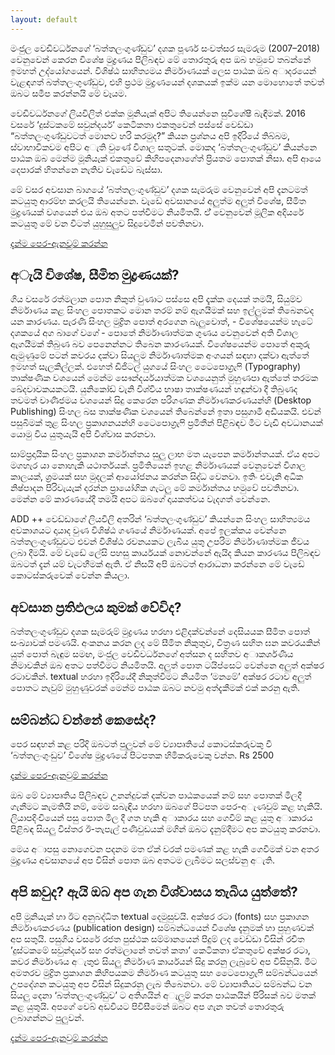 ```yaml
---
layout: default
---
```






මංජුල වෙඩිවර්ධනගේ ‘බත්තලංගුණ්ඩුව’ දශක පූර්ණ සංවත්සර සැමරුම (2007–2018) වෙනුවෙන් කෙරන විශේෂ මුද්‍රණය පිලිබඳව මේ තොරතුරු අප ඔබ හමුවේ තබන්නේ ඉමහත් උද්යෝගයෙන්. විශිෂ්ඨ සාහිත්‍යමය නිර්මාණයක් ලෙස පාඨක ඔබ අාදරයෙන් වැළඳගත් බත්තලංගුණ්ඩුව, එහි ප්‍රථම මුද්‍රණයෙන් දශකයක් ඉක්ම යන මොහොතේ තවත් ඔබට සමීප කරන්නයි මේ වෑයම.

වෙඩිවර්ධනගේ ලියවිලිත් එක්ක මූනියැක් අපිට තියෙන්නෙ සුවිශේෂී බැඳීමක්. 2016 වසරේ ‘දුස්ටකමේ සවුන්දර්ය’ කෙටිකතා එකතුවෙන් පස්සේ වෙඩ්ඩා “බත්තලංගුණ්ඩුවටත් මොනව හරි කරමුද?” කියන ප්‍රශ්නය අපි ඉදිරියේ තිබ්බම, ස්වාභාවිකවම අපිට අැති වුණේ විශාල සතුටක්. මොකද ‘බත්තලංගුණ්ඩුව’ කියන්නෙ පාඨක ඔබ මෙන්ම මූනියැක් එකතුවේ  කිහිපදෙනාගේත් ප්‍රියතම පොතක් නිසා.  අපි ආයෙ දෙපාරක් හිතන්නෙ නැතිව වැඩේට බැස්සා.

මේ වසර අවසාන බාගයේ ‘බත්තලංගුණ්ඩුව’ දශක සැමරුම වෙනුවෙන් අපි දැනටමත් කටයුතු ආරම්භ කරලයි තියෙන්නෙ. වැඩේ අවසානයේ අලුත්ම අලුත් විශේෂ, සීමිත මුද්‍රණයක් වශයෙන් එය ඔබ අතට පත්වීමට නියමිතයි. ඒ් වෙනුවෙන් මූලික අදියරේ කටයුතු මේ වන විටත් යුහුසුලුව සිදුවෙමින් පවතිනවා.

<a class="btn btn-big" href="http://textual.works/fonts/"> දැන්ම පෙර-ඇනවුම් කරන්න  </a>


## අැයි විශේෂ, සීමිත මුද්‍රණයක්?
ගිය වසරේ රත්මලාන පොත නිකුත් වුණාට පස්සෙ අපි දැක්ක දෙයක් තමයි, සියුම්ව නිර්මාණය කළ සිංහල පොතකට මොන තරම් නම් ඇගයීමක් සහ ඉල්ලුමක් තිබෙනවද යන කාරණය. පැරණි සිංහල මුද්‍රිත පොත් අරගෙන බැලුවොත්, - විශේෂයෙන්ම හැටේ දශකයේ අග බාගේ වගේ - පොතේ නිර්මාණාත්මක ගුණය වෙනුවෙන් අති විශාල ඇගයීමක් තිබුණ බව පෙනෙන්නට තිබෙන කාරණයක්. විශේෂයෙන්ම පොතේ අකුරු ඇමුණුමේ පටන් කවරය දක්වා සියලුම නිර්මාණාත්මක අංගයන් සඳහා දක්වා ඇත්තේ ඉමහත් සැලකිල්ලක්. එහෙත් ඩිජිටල් යුගයේ සිංහල ටෙෙපොග්‍රැෆි (Typography) තාක්ෂණික වශයෙන් මෙන්ම සෞන්දර්යයාත්මක වශයෙනුත් මුහුණපා ඇත්තේ තරමක ඛේදවාචකයකටයි. යුනිකෝඩ් වැනි විශ්වීය භාෂා තාක්ෂණයන් හඳුන්වා දී තිබුණද තවමත් වාණිජමය වශයෙන් සිදු කෙරෙන පරිගණක නිර්මාණකරණයන්හි (Desktop Publishing) සිංහල බස තාක්ෂණික වශයෙන් තිබෙන්නේ ඉතා පසුගාමී අඩියකයි. එවන් පසුබිමක් තුළ සිංහල ප්‍රකාශනයන්හි ටෙෙපොග්‍රැෆි ප්‍රමිතීන් පිළිබඳව මීට වැඩි අවධානයක් යොමු විය යුතුයැයි අපි විශ්වාස කරනවා.


සාම්ප්‍රදායික සිංහල ප්‍රකාශන කර්මාන්තය සුලු ලාභ මත යැපෙන කර්මාන්තයක්. ඒය අපට මගහැර යා නොහැකි යථාර්තයක්. ප්‍රමිතියෙන් ඉහළ නිර්මාණයක් වෙනුවෙන් විශාල කාලයක්, ශ්‍රමයක් සහ මුදලක් ආයෝජනය කරන්න සිද්ධ වෙනවා. ඉතිං එවැනි අධික නිෂ්පාදන පිරිවැයැක් දරන්න ප්‍රායෝගික ගැටලු මේ කර්මාන්තය හමුවේ පවතිනවා. මෙන්න මේ කාරණයේදී තමයි අපට ඔබගේ දායකත්වය වැදගත් වෙන්නෙ.

ADD ++
වෙඩ්ඩාගේ ලියවිලි අතරින් ‘බත්තලංගුණ්ඩුව’ කියන්නෙ සිංහල සාහිත්‍යමය අවකාශයට දායාද වුණ විශිෂ්ඨ ගණයේ නිර්මාණයක්. අපේ ඉලක්කය වෙන්නෙ බත්තලංගුණ්ඩුවට එවන් විශිෂ්ඨ රචනයකට ලැබිය යුතු උපරිම නිර්මාණාත්මක ජීවය ලබා දීමයි. මේ වැඩේ ලේසි පහසු කාර්යයක් නොවන්නේ ඇයිද කියන කාරණය පිලිබඳව ඔබටත් දැන් යම් වැටහීමක් ඇති. ඒ නිසයි අපි ඔබටත් ආරාධනා කරන්නෙ මේ වැඩේ කොටස්කරුවෙක් වෙන්න කියලා.

## අවසාන ප්‍රතිඵලය කුමක් වේවිද?
බත්තලංගුණ්ඩුව දශක සැමරුම් මුද්‍රණය හරහා එළිදක්වන්නේ දෙසියයක සීමිත පොත් සංඛ්‍යාවක් පමණයි. අංකනය කරන ලද මේ සීමිත නිකුතුව, චිත්‍රණ සහිත ඝන කවරයකින් යුත් පොත් බැඳුම සමඟ, මංජුල වෙඩිවර්ධනගේ අත්සන ද සහිතව අාකර්ශණීය නිමාවකින් ඔබ අතට පත්වීමට නියමිතයි.
අලුත් පොත ටයිප්සෙට් වෙන්නෙ අලුත් අක්ෂර රටාවකින්. textual හරහා ඉදිරියේදී නිකුත්වීමට නියමිත ‘මනමේ’ අක්ෂර රටාව අලුත් පොතට නැවුම් මුහුණුවරක් මෙන්ම පාඨක ඔබට නවමු අත්දැකීමක් එක් කරනු ඇති.

## සම්බන්ධ වන්නේ කෙසේද?
පෙර සඳහන් කළ පරිදි  ඔබටත් පුලුවන් මේ ව්‍යාපෘතියේ කොටස්කරුවකු වී ‘බත්තලංගුංඩුව’ විශේෂ මුද්‍රණයේ පිටපතක හිමිකරුවෙකු වන්න. Rs 2500

<a class="btn btn-big" href="http://textual.works/fonts/"> දැන්ම පෙර-ඇනවුම් කරන්න  </a>


ඔබ මේ ව්‍යාපෘතිය පිලිබඳව උනන්දුවක් දක්වන පාඨකයෙක් නම් සහ පොතක් මිලදී ගැනීමට කැමතියි නම්, මෙම සබැඳිය හරහා ඔබගේ පිටපත පෙර-අැණවුම් කළ හැකියි. ලියාපදිංචියෙන් පසු පොත මිල දී ගත හැකි අාකාරය සහ ගෙවීම් කළ යුතු අාකාරය පිළිබඳ සියලු විස්තර ඊ-තැපැල් පණිවුඩයක් මගින් ඔබට දැනුම්දීමට අප කටයුතු කරනවා.

මෙය අාපසු නොගෙවන පදනම මත ඒක් වරක් පමණක් කළ හැකි ගෙවීමක් වන අතර මුද්‍රණය අවසානයේ අප විසින් පොත ඔබ අතටම ලැබීමට සලස්වනු අැති.



## අපි කවුද? ඇයි ඔබ අප ගැන විශ්වාසය තැබිය යුත්තේ?
අපි මූනියැක් හා ඊට අනුබද්ධිත textual දෙමුසුවයි. අක්ෂර රටා (fonts) සහ ප්‍රකාශන නිර්මාණකරණය (publication design) සම්බන්ධයෙන් විශේෂ දැනුමක් හා පුහුණවක් අප සතුයි. පසුගිය වසරේ රජත පුස්ථක සම්මානයෙන් පිදුම් ලද වෙඩ්ඩා විසින් රචිත ’දුස්ටකමේ සවුන්දර්ය සහ රත්මලානේ තවත් කතා’  කෙටිකතා ඒකතුවේ අක්ෂර රටා, කවර නිර්මාණය අැතුළු සියලු නිර්මාණ කාර්යයන් සිදු කරනු ලැබුවේ අප විසිනුයි. මීට අමතරව මුද්‍රිත ප්‍රකාශන කිහිපයකම නිර්මාණ කටයුතු සහ ටෙෙපොග්‍රැෆි සම්බන්ධයෙන් උපදේශන කටයුතු අප විසින් සිදුකරනු ලැබ තිබෙනවා. මේ ව්‍යාපෘතියට සම්බන්ධ වන සියලු දෙනා ‘බත්තලංගුණ්ඩුව’ ට අතිශයින් අැලුම් කරන පාඨකයින් පිරිසක් බව මතක් කළ යුතුයි. අපගේ වෙබ් අඩවියට පිවිසීමෙන් ඔබට අප ගැන තවත් තොරතුරු ලබාගන්නට පුලුවන්.



<a class="btn btn-big" href="http://textual.works/fonts/"> දැන්ම පෙර-ඇනවුම් කරන්න  </a>
